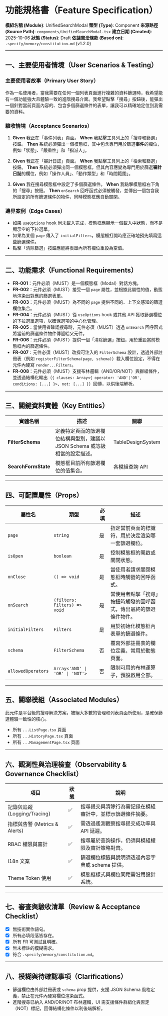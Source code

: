 # 功能規格書（Feature Specification）

**模組名稱 (Module)**: UnifiedSearchModal
**類型 (Type)**: Component
**來源路徑 (Source Path)**: `components/UnifiedSearchModal.tsx`
**建立日期 (Created)**: 2025-10-06
**狀態 (Status)**: Draft
**依據憲法條款 (Based on)**: `.specify/memory/constitution.md` (v1.2.0)

---

## 一、主要使用者情境（User Scenarios & Testing）

### 主要使用者故事（Primary User Story）
作為一名使用者，當我需要在任何一個列表頁面進行複雜的資料篩選時，我希望能有一個功能強大且體驗一致的進階搜尋介面。我希望點擊「搜尋」按鈕後，能彈出一個針對當前頁面內容的、包含多個篩選條件的表單，讓我可以精確地定位到我需要的資料。

### 驗收情境（Acceptance Scenarios）
1.  **Given** 我正在「事件列表」頁面。
    **When** 我點擊工具列上的「搜尋和篩選」按鈕。
    **Then** 系統必須彈出一個模態框，其中包含專門用於篩選**事件**的欄位，例如「狀態」、「嚴重性」和「指派人」。

2.  **Given** 我正在「審計日誌」頁面。
    **When** 我點擊工具列上的「檢索和篩選」按鈕。
    **Then** 系統必須彈出同一個模態框，但其內容應變為專門用於篩選**審計日誌**的欄位，例如「操作人員」、「動作類型」和「時間範圍」。

3.  **Given** 我在搜尋模態框中設定了多個篩選條件。
    **When** 我點擊模態框右下角的「搜尋」按鈕。
    **Then** `onSearch` 回呼函式必須被觸發，並傳出一個包含我所設定的所有篩選條件的物件，同時模態框應自動關閉。

### 邊界案例（Edge Cases）
- 如果 `useOptions` hook 尚未載入完成，模態框應顯示一個載入中狀態，而不是顯示空的下拉選單。
- 如果為某個 `page` 傳入了 `initialFilters`，模態框打開時應正確地預先填寫這些篩選條件。
- 點擊「清除篩選」按鈕應能將表單內所有欄位重設為空值。

---

## 二、功能需求（Functional Requirements）

- **FR-001**：元件必須（MUST）是一個模態框（Modal）對話方塊。
- **FR-002**：元件必須（MUST）接受一個 `page` 屬性，並根據此屬性的值，動態地渲染出對應的篩選表單。
- **FR-003**：元件必須（MUST）為不同的 `page` 提供不同的、上下文感知的篩選欄位集合。
- **FR-004**：元件必須（MUST）從 `useOptions` hook 或其他 API 獲取篩選欄位的下拉選單選項，以確保選項的中心化管理。
- **FR-005**：當使用者確認搜尋時，元件必須（MUST）透過 `onSearch` 回呼函式將當前的篩選條件物件傳遞給父元件。
- **FR-006**：元件必須（MUST）提供一個「清除篩選」按鈕，用於重設當前模態框內的篩選條件。
- **FR-007**：元件必須（MUST）改採可注入的 `FilterSchema` 設計，透過外部註冊表（例如 `registerFilterSchema(page, schema)`）載入欄位設定，不得在元件內硬寫 `render...Filters`。
- **FR-008**：元件必須（MUST）支援布林邏輯（AND/OR/NOT）與群組條件，並透過結構化輸出（`{ clauses: Array<{ operator: 'AND'|'OR', conditions: [...] }>, not: [...] }`）回傳，以供後端解析。

---

## 三、關鍵資料實體（Key Entities）

| 實體名稱 | 描述 | 關聯 |
|---|---|---|
| **FilterSchema** | 定義特定頁面的篩選欄位結構與型別，建議以 JSON Schema 或等級相當的設定描述。 | TableDesignSystem |
| **SearchFormState** | 模態框目前所有篩選欄位的值集合。 | 各模組查詢 API |

---

## 四、可配置屬性（Props）

| 屬性名 | 類型 | 必填 | 描述 |
|---|---|---|---|
| `page` | `string` | 是 | 指定當前頁面的標識符，用於決定渲染哪一套篩選欄位。 |
| `isOpen` | `boolean` | 是 | 控制模態框的開啟或關閉狀態。 |
| `onClose` | `() => void` | 是 | 當使用者請求關閉模態框時觸發的回呼函式。 |
| `onSearch` | `(filters: Filters) => void`| 是 | 當使用者點擊「搜尋」按鈕時觸發的回呼函式，傳出最終的篩選條件物件。 |
| `initialFilters` | `Filters` | 是 | 用於初始化模態框內表單的篩選條件。 |
| `schema` | `FilterSchema` | 否 | 覆寫外部註冊表的欄位定義，常用於動態頁面。 |
| `allowedOperators` | `Array<'AND' \| 'OR' \| 'NOT'>` | 否 | 限制可用的布林運算子，預設啟用全部。 |

---

## 五、關聯模組（Associated Modules）

此元件是平台級的搜尋解決方案，被絕大多數的管理和列表頁面所使用，是確保篩選體驗一致性的核心。
- 所有 `...ListPage.tsx` 頁面
- 所有 `...HistoryPage.tsx` 頁面
- 所有 `...ManagementPage.tsx` 頁面

---

## 六、觀測性與治理檢查（Observability & Governance Checklist）

| 項目 | 狀態 | 說明 |
|------|------|------|
| 記錄與追蹤 (Logging/Tracing) | ✅ | 搜尋提交與清除行為需記錄在模組審計中，並標示篩選條件摘要。 |
| 指標與告警 (Metrics & Alerts) | ✅ | 需透過遙測觀察搜尋提交成功率與 API 延遲。 |
| RBAC 權限與審計 | ✅ | 搜尋屬於查詢操作，仍須與模組權限及審計策略對齊。 |
| i18n 文案 | ✅ | 篩選欄位標籤與說明須透過內容字典或 schema 提供。 |
| Theme Token 使用 | ✅ | 模態框樣式與欄位間距需沿用設計系統。 |

---

## 七、審查與驗收清單（Review & Acceptance Checklist）

- [x] 無技術實作語句。
- [x] 所有必填段落皆存在。
- [x] 所有 FR 可測試且明確。
- [x] 無未標註的模糊需求。
- [x] 符合 `.specify/memory/constitution.md`。

---

## 八、模糊與待確認事項（Clarifications）

- 篩選欄位由外部註冊表或 `schema` prop 提供，支援 JSON Schema 風格定義，禁止在元件內硬寫欄位渲染函式。
- 進階搜尋已納入 AND/OR/NOT 布林邏輯，UI 需支援條件群組化與否定（NOT）標記，回傳結構化條件以利後端解析。
